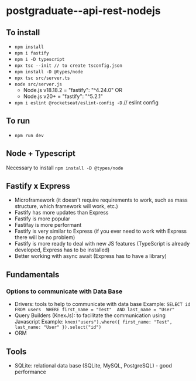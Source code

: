 # postgraduate--api-rest-nodejs

## To install
- `npm install`
- `npm i fastify`
- `npm i -D typescript`
- `npx tsc --init // to create tsconfig.json`
- `npm install -D @types/node`
- `npx tsc src/server.ts`
- `node src/server.js`
    - Node.js v18.18.2 = "fastify": "^4.24.0"
        OR
    - Node.js v20+ = "fastify": "^5.2.1"
- `npm i eslint @rocketseat/eslint-config -D` // eslint config

## To run
- `npm run dev`

## Node + Typescript
Necessary to install `npm install -D @types/node`

## Fastify x Express

- Microframework (it doesn't require requirements to work, such as mass structure, which framework will work, etc.)
- Fastify has more updates than Express
- Fastify is more popular
- Fastifay is more performant
- Fastify is very similar to Express (if you ever need to work with Express there will be no problem)
- Fastify is more ready to deal with new JS features (TypeScript is already developed, Express has to be installed)
- Better working with async await (Express has to have a library)

## Fundamentals
### Options to communicate with Data Base
- Drivers: tools to help to communicate with data base 
    Example: 
        `SELECT id 
        FROM users 
        WHERE first_name = "Test" 
            AND last_name = "User"`
- Query Builders (KnexJs): to facilitate the communication using Javascript 
    Example: 
        `knex("users").where({
            first_name: "Test",
            last_name: "User"
        }).select("id")` 
- ORM

## Tools

- SQLite: relational data base (SQLite, MySQL, PostgreSQL) - good performance
